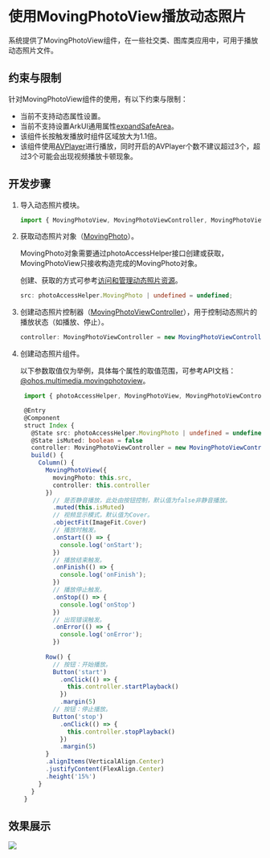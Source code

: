 # 使用MovingPhotoView播放动态照片
<!--Kit: Media Library Kit-->
<!--Subsystem: FileManagement-->
<!--Owner: @tangye123456-->
<!--SE: @YanSanzo-->
<!--TSE: @tinygreyy-->

系统提供了MovingPhotoView组件，在一些社交类、图库类应用中，可用于播放动态照片文件。

## 约束与限制

针对MovingPhotoView组件的使用，有以下约束与限制：

- 当前不支持动态属性设置。
- 当前不支持设置ArkUI通用属性[expandSafeArea](../../reference/apis-arkui/arkui-ts/ts-universal-attributes-expand-safe-area.md#expandsafearea)。
- 该组件长按触发播放时组件区域放大为1.1倍。
- 该组件使用[AVPlayer](../../reference/apis-media-kit/arkts-apis-media-AVPlayer.md)进行播放，同时开启的AVPlayer个数不建议超过3个，超过3个可能会出现视频播放卡顿现象。

## 开发步骤

1. 导入动态照片模块。

   ```ts
   import { MovingPhotoView, MovingPhotoViewController, MovingPhotoViewAttribute } from '@kit.MediaLibraryKit';
   ```

2. 获取动态照片对象（[MovingPhoto](../../reference/apis-media-library-kit/arkts-apis-photoAccessHelper-MovingPhoto.md)）。

   MovingPhoto对象需要通过photoAccessHelper接口创建或获取，MovingPhotoView只接收构造完成的MovingPhoto对象。

   创建、获取的方式可参考[访问和管理动态照片资源](photoAccessHelper-movingphoto.md)。

   ```ts
   src: photoAccessHelper.MovingPhoto | undefined = undefined;
   ```

3. 创建动态照片控制器（[MovingPhotoViewController](../../reference/apis-media-library-kit/ohos-multimedia-movingphotoview.md#movingphotoviewcontroller)），用于控制动态照片的播放状态（如播放、停止）。

   ```ts
   controller: MovingPhotoViewController = new MovingPhotoViewController();
   ```

4. 创建动态照片组件。

   以下参数取值仅为举例，具体每个属性的取值范围，可参考API文档：[@ohos.multimedia.movingphotoview](../../reference/apis-media-library-kit/ohos-multimedia-movingphotoview.md)。

   ```ts
    import { photoAccessHelper, MovingPhotoView, MovingPhotoViewController, MovingPhotoViewAttribute } from '@kit.MediaLibraryKit';
   
    @Entry
    @Component
    struct Index {
      @State src: photoAccessHelper.MovingPhoto | undefined = undefined
      @State isMuted: boolean = false
      controller: MovingPhotoViewController = new MovingPhotoViewController();
      build() {
        Column() {
          MovingPhotoView({
            movingPhoto: this.src,
            controller: this.controller
          })
            // 是否静音播放，此处由按钮控制，默认值为false非静音播放。
            .muted(this.isMuted)
            // 视频显示模式，默认值为Cover。
            .objectFit(ImageFit.Cover)
            // 播放时触发。
            .onStart(() => {
              console.log('onStart');
            })
            // 播放结束触发。
            .onFinish(() => {
              console.log('onFinish');
            })
            // 播放停止触发。
            .onStop(() => {
              console.log('onStop')
            })
            // 出现错误触发。
            .onError(() => {
              console.log('onError');
            })
    
          Row() {
            // 按钮：开始播放。
            Button('start')
              .onClick(() => {
                this.controller.startPlayback()
              })
              .margin(5)
            // 按钮：停止播放。
            Button('stop')
              .onClick(() => {
                this.controller.stopPlayback()
              })
              .margin(5)
          }
          .alignItems(VerticalAlign.Center)
          .justifyContent(FlexAlign.Center)
          .height('15%')
        }
      }
    }
   ```

## 效果展示

![](figures/moving-photo-view.gif)